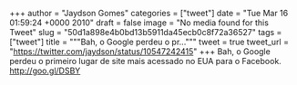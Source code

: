 
+++
author = "Jaydson Gomes"
categories = ["tweet"]
date = "Tue Mar 16 01:59:24 +0000 2010"
draft = false
image = "No media found for this Tweet"
slug = "50d1a898e4b0bd13b5911da45ecb0c8f72a36527"
tags = ["tweet"]
title = """Bah, o Google perdeu o pr..."""
tweet = true
tweet_url = "https://twitter.com/jaydson/status/10547242415"
+++
Bah, o Google perdeu o primeiro lugar de site mais acessado no EUA para o Facebook. http://goo.gl/DSBY
